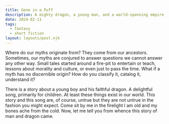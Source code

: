 ```yaml
---
title: Gone in a Puff
description: A mighty dragon, a young man, and a world-spanning empire.
date: 2024-02-11
tags:
  - fantasy
  - short fiction
layout: layouts/post.njk
---
```


Where do our myths originate from? They come from our ancestors. Sometimes, our myths are conjured to answer questions we cannot answer any other way. Small tales started around a fire-pit to entertain or teach, lessons about morality and culture, or even just to pass the time. What if a myth has no discernible origin? How do you classify it, catalog it, understand it?

There is a story about a young boy and his faithful dragon. A delightful song, primarily for children. At least these things exist in our world. This story and this song are, of course, untrue but they are not untrue in the fashion you might expect. Come sit by me in the firelight I am old and my bones ache from the cold. Now, let me tell you from whence this story of man and dragon came.
